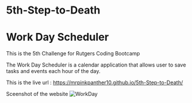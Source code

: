 # 5th-Step-to-Death

# Work Day Scheduler


This is the 5th Challenge for Rutgers Coding Bootcamp

The Work Day Scheduler is a calendar application that allows user to save tasks and events each hour of the day.

This is the live url : https://mrpinkpanther10.github.io/5th-Step-to-Death/

Sceenshot of the website
![WorkDay](https://user-images.githubusercontent.com/90013822/143484465-86a24337-060c-47e7-ba93-ffd98b84908c.JPG)
